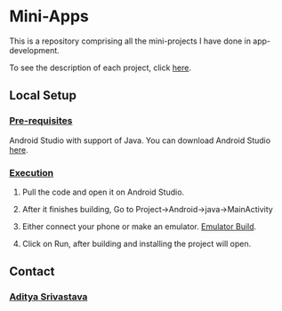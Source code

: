 # Mini-Apps
This is a repository comprising all the mini-projects I have done in app-development.

To see the description of each project, click [here](https://github.com/blank0826/Mini-Apps/tree/master/README).

## Local Setup
### <ins>Pre-requisites</ins>
Android Studio with support of Java.
You can download Android Studio [here](https://developer.android.com/studio).

### <ins>Execution</ins>
1. Pull the code and open it on Android Studio.<br />

2. After it finishes building, Go to Project->Android->java->MainActivity<br />

3. Either connect your phone or make an emulator. [Emulator Build](https://developer.android.com/studio/run/managing-avds).

4. Click on Run, after building and installing the project will open.

## Contact
### [Aditya Srivastava](mailto:aditya26052002@gmail.com?subject=GitHub)
